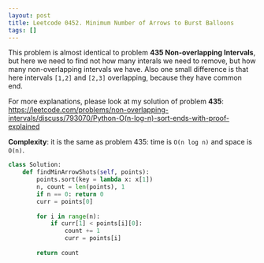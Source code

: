 ```yaml
---
layout: post
title: Leetcode 0452. Minimum Number of Arrows to Burst Balloons
tags: []
---
```


This problem is almost identical to problem **435 Non-overlapping Intervals**, but here we need to find not how many interals we need to remove, but how many non-overlapping intervals we have. Also one small difference is that here intervals `[1,2]` and `[2,3]` overlapping, because they have common end.

For more explanations, please look at my solution of problem **435**:
https://leetcode.com/problems/non-overlapping-intervals/discuss/793070/Python-O(n-log-n)-sort-ends-with-proof-explained

**Complexity**: it is the same as problem 435: time is `O(n log n)` and space is `O(n)`.

```python
class Solution:
    def findMinArrowShots(self, points):
        points.sort(key = lambda x: x[1])
        n, count = len(points), 1
        if n == 0: return 0
        curr = points[0]
        
        for i in range(n):
            if curr[1] < points[i][0]:
                count += 1
                curr = points[i]
                
        return count  
```
